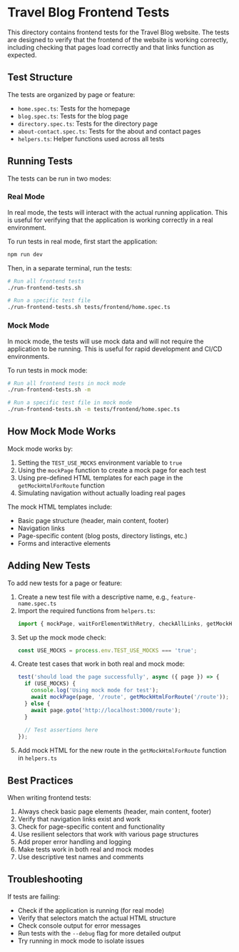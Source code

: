 # Travel Blog Frontend Tests

This directory contains frontend tests for the Travel Blog website. The tests are designed to verify that the frontend of the website is working correctly, including checking that pages load correctly and that links function as expected.

## Test Structure

The tests are organized by page or feature:

- `home.spec.ts`: Tests for the homepage
- `blog.spec.ts`: Tests for the blog page
- `directory.spec.ts`: Tests for the directory page
- `about-contact.spec.ts`: Tests for the about and contact pages
- `helpers.ts`: Helper functions used across all tests

## Running Tests

The tests can be run in two modes:

### Real Mode

In real mode, the tests will interact with the actual running application. This is useful for verifying that the application is working correctly in a real environment.

To run tests in real mode, first start the application:

```bash
npm run dev
```

Then, in a separate terminal, run the tests:

```bash
# Run all frontend tests
./run-frontend-tests.sh

# Run a specific test file
./run-frontend-tests.sh tests/frontend/home.spec.ts
```

### Mock Mode

In mock mode, the tests will use mock data and will not require the application to be running. This is useful for rapid development and CI/CD environments.

To run tests in mock mode:

```bash
# Run all frontend tests in mock mode
./run-frontend-tests.sh -m

# Run a specific test file in mock mode
./run-frontend-tests.sh -m tests/frontend/home.spec.ts
```

## How Mock Mode Works

Mock mode works by:

1. Setting the `TEST_USE_MOCKS` environment variable to `true`
2. Using the `mockPage` function to create a mock page for each test
3. Using pre-defined HTML templates for each page in the `getMockHtmlForRoute` function
4. Simulating navigation without actually loading real pages

The mock HTML templates include:
- Basic page structure (header, main content, footer)
- Navigation links
- Page-specific content (blog posts, directory listings, etc.)
- Forms and interactive elements

## Adding New Tests

To add new tests for a page or feature:

1. Create a new test file with a descriptive name, e.g., `feature-name.spec.ts`
2. Import the required functions from `helpers.ts`:
   ```typescript
   import { mockPage, waitForElementWithRetry, checkAllLinks, getMockHtmlForRoute } from './helpers';
   ```
3. Set up the mock mode check:
   ```typescript
   const USE_MOCKS = process.env.TEST_USE_MOCKS === 'true';
   ```
4. Create test cases that work in both real and mock mode:
   ```typescript
   test('should load the page successfully', async ({ page }) => {
     if (USE_MOCKS) {
       console.log('Using mock mode for test');
       await mockPage(page, '/route', getMockHtmlForRoute('/route'));
     } else {
       await page.goto('http://localhost:3000/route');
     }
     
     // Test assertions here
   });
   ```
5. Add mock HTML for the new route in the `getMockHtmlForRoute` function in `helpers.ts`

## Best Practices

When writing frontend tests:

1. Always check basic page elements (header, main content, footer)
2. Verify that navigation links exist and work
3. Check for page-specific content and functionality
4. Use resilient selectors that work with various page structures
5. Add proper error handling and logging
6. Make tests work in both real and mock modes
7. Use descriptive test names and comments

## Troubleshooting

If tests are failing:

- Check if the application is running (for real mode)
- Verify that selectors match the actual HTML structure
- Check console output for error messages
- Run tests with the `--debug` flag for more detailed output
- Try running in mock mode to isolate issues 